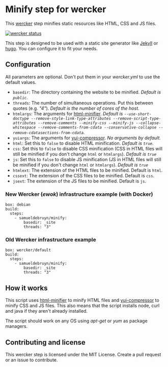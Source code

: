 # Minify step for wercker
This [wercker](http://wercker.com) step minifies static resources like HTML, CSS and JS files.

[![wercker status](https://app.wercker.com/status/777b41e2e1d76a0ef8b13d56da4bdcbb/m "wercker status")](https://app.wercker.com/project/bykey/777b41e2e1d76a0ef8b13d56da4bdcbb)

This step is designed to be used with a static site generator like [Jekyll](http://jekyllrb.com) or [hugo](http://gohugo.io). You can configure it to fit your needs.

## Configuration

All parameters are optional. Don't put them in your *wercker.yml* to use the default values.

* `basedir`: The directory containing the website to be minified. *Default is `public`.*
* `threads`: The number of simultaneous operations. Put this between quotes (e.g. *"4"*). *Default is the number of cores of the host.*
* `htmlargs`: The arguments for [html-minifier](https://github.com/kangax/html-minifier). *Default is `--use-short-doctype --remove-style-link-type-attributes --remove-script-type-attributes --remove-comments --minify-css --minify-js --collapse-whitespace --remove-comments-from-cdata --conservative-collapse --remove-cdatasections-from-cdata`.*
* `yuiargs`: The arguments for [yui-compressor](https://github.com/yui/yuicompressor). *No arguments by default.*
* `html`: Set this to `false` to disable HTML minification. *Default is `true`.*
* `css`: Set this to `false` to disable CSS minification (CSS in HTML files will still be minified if you don't change `html` or `htmlargs`). *Default is `true`*
* `js`: Set this to `false` to disable JS minification (JS in HTML files will still be minified if you don't change `html` or `htmlargs`). *Default is `true`*
* `htmlext`: The extension of the HTML files to be minified. Default is `html`.
* `cssext`: The extension of the CSS files to be minified. Default is `css`.
* `jsext`: The extension of the JS files to be minified. Default is `js`.

### New Wercker (*ewok*) infrastructure example (with Docker)

	box: debian
	build:
	  steps:
	    - samueldebruyn/minify:
	        basedir: _site
	        threads: "3"

### Old Wercker infrastructure example

	box: wercker/default
	build:
	  steps:
	    - samueldebruyn/minify:
	        basedir: _site
	        threads: "3"

## How it works

This script uses [html-minifier](https://github.com/kangax/html-minifier) to minify HTML files and [yui-compressor](https://github.com/yui/yuicompressor) to minify CSS and JS files. This also means that the script installs node, curl and java if they aren't already installed.

The script should work on any OS using *apt-get* or *yum* as package managers.

## Contributing and license

This wercker step is licensed under the MIT License. Create a pull request or an issue to contribute.